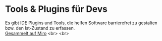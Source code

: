 # Tools & Plugins für Devs
Es gibt IDE Plugins und Tools, die helfen Software barrierefrei zu gestalten bzw. den Ist-Zustand zu erfassen.
<br>
[Gesammelt auf Miro]([https://miro.com/app/board/uXjVL5Q93eo=/?moveToWidget=3458764610250645285&cot=14](https://miro.com/app/board/uXjVL5Q93eo=/?moveToWidget=3458764614483065402&cot=14))
<br>
<br>
